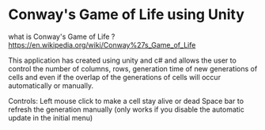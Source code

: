 # Conway's Game of Life using Unity
    
what is Conway's Game of Life ? 
https://en.wikipedia.org/wiki/Conway%27s_Game_of_Life
  
This application has created using unity and c# and allows the user to control the number of columns, rows, generation time of new generations of cells and even if the overlap of the generations of cells will occur automatically or manually.

 Controls:
      Left mouse click to make a cell stay alive or dead
      Space bar to refresh the generation manually (only works if you disable the automatic update in the initial menu)

